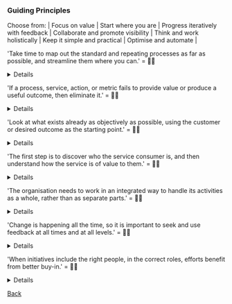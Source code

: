 ### Guiding Principles

Choose from: | Focus on value | Start where you are | Progress iteratively with feedback | Collaborate and promote visibility | Think and work holistically | Keep it simple and practical | Optimise and automate |

'Take time to map out the standard and repeating processes as far as possible, and streamline them where you can.' = :man_shrugging:
<details>
'Take time to map out the standard and repeating processes as far as possible, and streamline them where you can.' =  <b>Optimise and Automate</b>
</details>

'If a process, service, action, or metric fails to provide value or produce a useful outcome, then eliminate it.' = :woman_shrugging:
<details>
'If a process, service, action, or metric fails to provide value or produce a useful outcome, then eliminate it.' = <b>Keep it Simple and Practical</b>
</details>

'Look at what exists already as objectively as possible, using the customer or desired outcome as the starting point.' = :man_shrugging:
<details>
'Look at what exists already as objectively as possible, using the customer or desired outcome as the starting point.' = <b>Start Where You Are</b>
</details>

'The first step is to discover who the service consumer is, and then understand how the service is of value to them.' = :woman_shrugging:
<details>
'The first step is to discover who the service consumer is, and then understand how the service is of value to them.' = <b>Focus on Value</b>
</details>

'The organisation needs to work in an integrated way to handle its activities as a whole, rather than as separate parts.' = :man_shrugging:
<details>
'The organisation needs to work in an integrated way to handle its activities as a whole, rather than as separate parts.' = <b>Think and Work Holistically</b>
</details>

'Change is happening all the time, so it is important to seek and use feedback at all times and at all levels.' = :woman_shrugging:
<details>
'Change is happening all the time, so it is important to seek and use feedback at all times and at all levels.' = <b>Progress Iteratively with Feedback</b>
</details>

'When initiatives include the right people, in the correct roles, efforts benefit from better buy-in.' = :man_shrugging:
<details>
'When initiatives include the right people, in the correct roles, efforts benefit from better buy-in.' = <b>Collaborate and Promote Visibility</b>
</details>

[Back](README.md)
